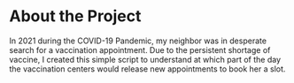 # About the Project
In 2021 during the COVID-19 Pandemic, my neighbor was in desperate search for a vaccination appointment. Due to the persistent shortage of vaccine, I created this simple script to understand at which part of the day the vaccination centers would release new appointments to book her a slot. 
